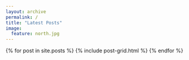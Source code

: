 ```yaml
---
layout: archive
permalink: /
title: "Latest Posts"
image:
  feature: north.jpg
---
```


<div class="tiles">
{% for post in site.posts %}
	{% include post-grid.html %}
{% endfor %}
</div><!-- /.tiles -->
